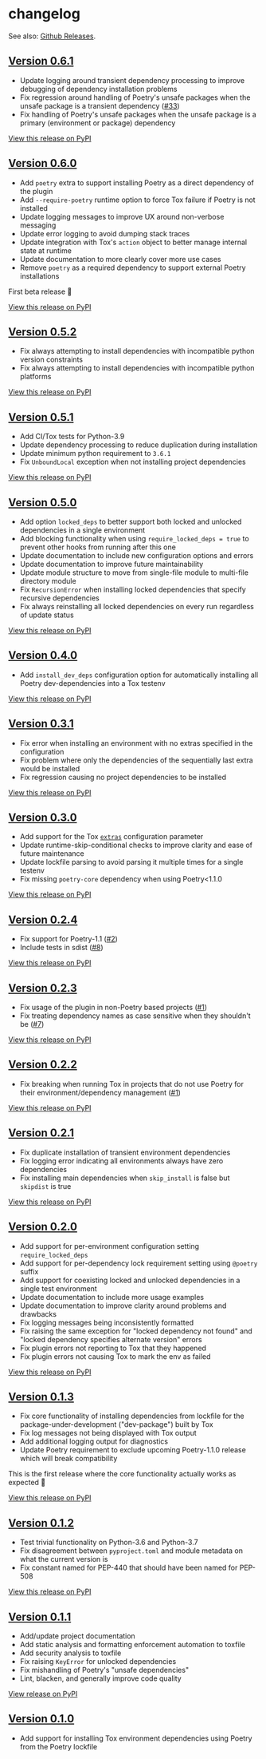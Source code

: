 # changelog

See also: [Github Releases](https://github.com/enpaul/tox-poetry-installer/releases).


## [Version 0.6.1](https://github.com/enpaul/tox-poetry-installer/releases/tag/0.6.1)

* Update logging around transient dependency processing to improve debugging of dependency
  installation problems
* Fix regression around handling of Poetry's unsafe packages when the unsafe package is a
  transient dependency ([#33](https://github.com/enpaul/tox-poetry-installer/issues/33))
* Fix handling of Poetry's unsafe packages when the unsafe package is a primary (environment
  or package) dependency

[View this release on PyPI](https://pypi.org/project/tox-poetry-installer/0.6.1/)


## [Version 0.6.0](https://github.com/enpaul/tox-poetry-installer/releases/tag/0.6.0)

* Add `poetry` extra to support installing Poetry as a direct dependency of the plugin
* Add `--require-poetry` runtime option to force Tox failure if Poetry is not installed
* Update logging messages to improve UX around non-verbose messaging
* Update error logging to avoid dumping stack traces
* Update integration with Tox's `action` object to better manage internal state at runtime
* Update documentation to more clearly cover more use cases
* Remove `poetry` as a required dependency to support external Poetry installations

First beta release :tada:

[View this release on PyPI](https://pypi.org/project/tox-poetry-installer/0.6.0/)


## [Version 0.5.2](https://github.com/enpaul/tox-poetry-installer/releases/tag/0.5.2)

* Fix always attempting to install dependencies with incompatible python version constraints
* Fix always attempting to install dependencies with incompatible python platforms

[View this release on PyPI](https://pypi.org/project/tox-poetry-installer/0.5.2/)


## [Version 0.5.1](https://github.com/enpaul/tox-poetry-installer/releases/tag/0.5.1)

* Add CI/Tox tests for Python-3.9
* Update dependency processing to reduce duplication during installation
* Update minimum python requirement to `3.6.1`
* Fix `UnboundLocal` exception when not installing project dependencies

[View this release on PyPI](https://pypi.org/project/tox-poetry-installer/0.5.1/)


## [Version 0.5.0](https://github.com/enpaul/tox-poetry-installer/releases/tag/0.5.0)

* Add option `locked_deps` to better support both locked and unlocked dependencies in a
  single environment
* Add blocking functionality when using `require_locked_deps = true` to prevent other
  hooks from running after this one
* Update documentation to include new configuration options and errors
* Update documentation to improve future maintainability
* Update module structure to move from single-file module to multi-file directory module
* Fix `RecursionError` when installing locked dependencies that specify recursive dependencies
* Fix always reinstalling all locked dependencies on every run regardless of update status

[View this release on PyPI](https://pypi.org/project/tox-poetry-installer/0.5.0/)


## [Version 0.4.0](https://github.com/enpaul/tox-poetry-installer/releases/tag/0.4.0)

* Add `install_dev_deps` configuration option for automatically installing all Poetry
  dev-dependencies into a Tox testenv

[View this release on PyPI](https://pypi.org/project/tox-poetry-installer/0.4.0/)


## [Version 0.3.1](https://github.com/enpaul/tox-poetry-installer/releases/tag/0.3.1)

* Fix error when installing an environment with no extras specified in the configuration
* Fix problem where only the dependencies of the sequentially last extra would be installed
* Fix regression causing no project dependencies to be installed

[View this release on PyPI](https://pypi.org/project/tox-poetry-installer/0.3.1/)


## [Version 0.3.0](https://github.com/enpaul/tox-poetry-installer/releases/tag/0.3.0)

* Add support for the Tox [`extras`](https://tox.readthedocs.io/en/latest/config.html#conf-extras)
  configuration parameter
* Update runtime-skip-conditional checks to improve clarity and ease of future maintenance
* Update lockfile parsing to avoid parsing it multiple times for a single testenv
* Fix missing `poetry-core` dependency when using Poetry<1.1.0

[View this release on PyPI](https://pypi.org/project/tox-poetry-installer/0.3.0/)


## [Version 0.2.4](https://github.com/enpaul/tox-poetry-installer/releases/tag/0.2.4)

* Fix support for Poetry-1.1 ([#2](https://github.com/enpaul/tox-poetry-installer/issues/2))
* Include tests in sdist ([#8](https://github.com/enpaul/tox-poetry-installer/issues/8))

[View this release on PyPI](https://pypi.org/project/tox-poetry-installer/0.2.4/)


## [Version 0.2.3](https://github.com/enpaul/tox-poetry-installer/releases/tag/0.2.3)

* Fix usage of the plugin in non-Poetry based projects ([#1](https://github.com/enpaul/tox-poetry-installer/issues/1))
* Fix treating dependency names as case sensitive when they shouldn't be ([#7](https://github.com/enpaul/tox-poetry-installer/issues/7))

[View this release on PyPI](https://pypi.org/project/tox-poetry-installer/0.2.3/)


## [Version 0.2.2](https://github.com/enpaul/tox-poetry-installer/releases/tag/0.2.2)

* Fix breaking when running Tox in projects that do not use Poetry for their environment/dependency
  management ([#1](https://github.com/enpaul/tox-poetry-installer/issues/1))

[View this release on PyPI](https://pypi.org/project/tox-poetry-installer/0.2.2/)


## [Version 0.2.1](https://github.com/enpaul/tox-poetry-installer/releases/tag/0.2.1)

* Fix duplicate installation of transient environment dependencies
* Fix logging error indicating all environments always have zero dependencies
* Fix installing main dependencies when `skip_install` is false but `skipdist` is true

[View this release on PyPI](https://pypi.org/project/tox-poetry-installer/0.2.1/)


## [Version 0.2.0](https://github.com/enpaul/tox-poetry-installer/releases/tag/0.2.0)

* Add support for per-environment configuration setting `require_locked_deps`
* Add support for per-dependency lock requirement setting using `@poetry` suffix
* Add support for coexisting locked and unlocked dependencies in a single test environment
* Update documentation to include more usage examples
* Update documentation to improve clarity around problems and drawbacks
* Fix logging messages being inconsistently formatted
* Fix raising the same exception for "locked dependency not found" and "locked dependency
  specifies alternate version" errors
* Fix plugin errors not reporting to Tox that they happened
* Fix plugin errors not causing Tox to mark the env as failed

[View this release on PyPI](https://pypi.org/project/tox-poetry-installer/0.2.0/)


## [Version 0.1.3](https://github.com/enpaul/tox-poetry-installer/releases/tag/0.1.3)

* Fix core functionality of installing dependencies from lockfile for the package-under-development
  ("dev-package") built by Tox
* Fix log messages not being displayed with Tox output
* Add additional logging output for diagnostics
* Update Poetry requirement to exclude upcoming Poetry-1.1.0 release which will break compatibility

This is the first release where the core functionality actually works as expected :tada:

[View this release on PyPI](https://pypi.org/project/tox-poetry-installer/0.1.3/)


## [Version 0.1.2](https://github.com/enpaul/tox-poetry-installer/releases/tag/0.1.2)

* Test trivial functionality on Python-3.6 and Python-3.7
* Fix disagreement between `pyproject.toml` and module metadata on what the current version is
* Fix constant named for PEP-440 that should have been named for PEP-508

[View this release on PyPI](https://pypi.org/project/tox-poetry-installer/0.1.2/)


## [Version 0.1.1](https://github.com/enpaul/tox-poetry-installer/releases/tag/0.1.1)

* Add/update project documentation
* Add static analysis and formatting enforcement automation to toxfile
* Add security analysis to toxfile
* Fix raising `KeyError` for unlocked dependencies
* Fix mishandling of Poetry's "unsafe dependencies"
* Lint, blacken, and generally improve code quality

[View release on PyPI](https://pypi.org/project/tox-poetry-installer/0.1.1/)


## [Version 0.1.0](https://github.com/enpaul/tox-poetry-installer/releases/tag/0.1.0)

* Add support for installing Tox environment dependencies using Poetry from the Poetry lockfile
